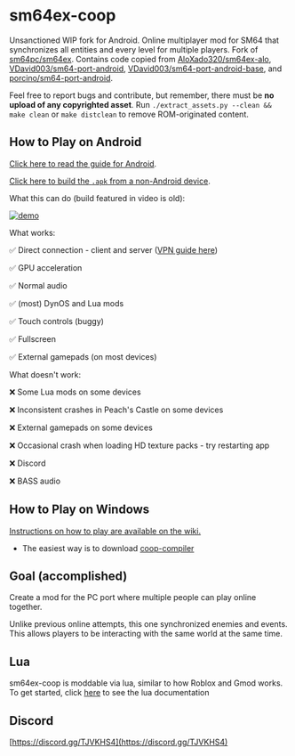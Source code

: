 # sm64ex-coop
Unsanctioned WIP fork for Android. Online multiplayer mod for SM64 that synchronizes all entities and every level for multiple players. Fork of [sm64pc/sm64ex](https://github.com/sm64pc/sm64ex). Contains code copied from [AloXado320/sm64ex-alo](https://github.com/AloXado320/sm64ex-alo), [VDavid003/sm64-port-android](https://github.com/VDavid003/sm64-port-android), [VDavid003/sm64-port-android-base](https://github.com/VDavid003/sm64-port-android-base), and [porcino/sm64-port-android](https://github.com/porcino/sm64-port-android).

Feel free to report bugs and contribute, but remember, there must be **no upload of any copyrighted asset**. 
Run `./extract_assets.py --clean && make clean` or `make distclean` to remove ROM-originated content.

## How to Play on Android

[Click here to read the guide for Android](README_android.md).

[Click here to build the `.apk` from a non-Android device](https://github.com/robertkirkman/sm64ex-coop-android-base). 

What this can do (build featured in video is old):

[![demo](https://i.ytimg.com/vi/jv2kotnoX10/maxresdefault.jpg)](https://www.youtube.com/watch?v=jv2kotnoX10 "sm64ex-coop android (zink + Xwayland)")

What works:

✅ Direct connection - client and server ([VPN guide here](README_vpn.md))

✅ GPU acceleration

✅ Normal audio

✅ (most) DynOS and Lua mods

✅ Touch controls (buggy)

✅ Fullscreen

✅ External gamepads (on most devices)

What doesn't work:

❌ Some Lua mods on some devices

❌ Inconsistent crashes in Peach's Castle on some devices

❌ External gamepads on some devices

❌ Occasional crash when loading HD texture packs - try restarting app

❌ Discord

❌ BASS audio

## How to Play on Windows

[Instructions on how to play are available on the wiki.](https://github.com/djoslin0/sm64ex-coop/wiki/How-to-Play)

- The easiest way is to download [coop-compiler](https://github.com/coop-compiler/coop-compiler/releases/latest/download/coop-compiler.exe)

## Goal (accomplished)
Create a mod for the PC port where multiple people can play online together.

Unlike previous online attempts, this one synchronized enemies and events. This allows players to be interacting with the same world at the same time.

## Lua
sm64ex-coop is moddable via lua, similar to how Roblox and Gmod works. To get started, click [here](docs/lua/lua.md) to see the lua documentation

## Discord
[https://discord.gg/TJVKHS4](https://discord.gg/TJVKHS4)
